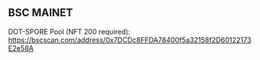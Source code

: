 ## BSC MAINET
DOT-SPORE Pool (NFT 200 required): https://bscscan.com/address/0x7DCDc8FFDA78400f5a32158f2D60122173E2e58A


